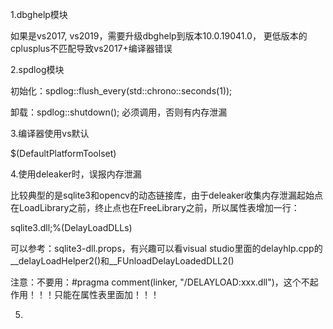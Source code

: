 1.dbghelp模块

如果是vs2017, vs2019，需要升级dbghelp到版本10.0.19041.0， 更低版本的cplusplus不匹配导致vs2017+编译器错误



2.spdlog模块

初始化：spdlog::flush_every(std::chrono::seconds(1));

卸载：spdlog::shutdown(); 必须调用，否则有内存泄漏



3.编译器使用vs默认

<PlatformToolset>$(DefaultPlatformToolset)</PlatformToolset>



4.使用deleaker时，误报内存泄漏

比较典型的是sqlite3和opencv的动态链接库，由于deleaker收集内存泄漏起始点在LoadLibrary之前，终止点也在FreeLibrary之前，所以属性表增加一行：

<DelayLoadDLLs>sqlite3.dll;%(DelayLoadDLLs)</DelayLoadDLLs>

可以参考：sqlite3-dll.props，有兴趣可以看visual studio里面的delayhlp.cpp的__delayLoadHelper2()和__FUnloadDelayLoadedDLL2()

注意：不要用：\#pragma comment(linker, "/DELAYLOAD:xxx.dll")，这个不起作用！！！只能在属性表里面加！！！



5.